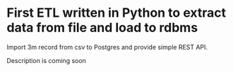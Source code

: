 # First ETL written in Python to extract data from file and load to rdbms
Import 3m record from csv to Postgres and provide simple REST API.

Description is coming soon
